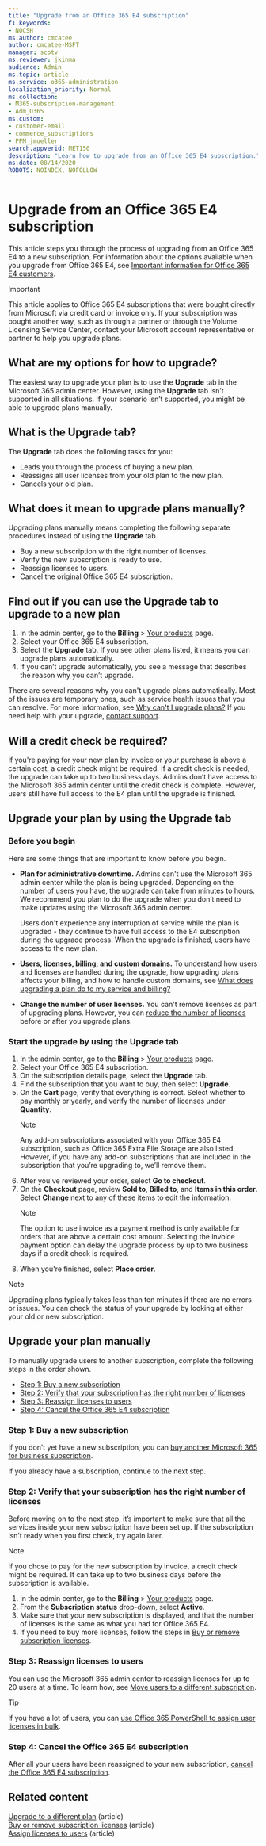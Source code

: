 ```yaml
---
title: "Upgrade from an Office 365 E4 subscription"
f1.keywords:
- NOCSH
ms.author: cmcatee
author: cmcatee-MSFT
manager: scotv
ms.reviewer: jkinma
audience: Admin
ms.topic: article
ms.service: o365-administration
localization_priority: Normal
ms.collection: 
- M365-subscription-management
- Adm_O365
ms.custom: 
- customer-email
- commerce_subscriptions
- PPM_jmueller
search.appverid: MET150
description: "Learn how to upgrade from an Office 365 E4 subscription."
ms.date: 08/14/2020
ROBOTS: NOINDEX, NOFOLLOW
---
```


# Upgrade from an Office 365 E4 subscription

This article steps you through the process of upgrading from an Office 365 E4 to a new subscription. For information about the options available when you upgrade from Office 365 E4, see [Important information for Office 365 E4 customers](important-information-e4.md).

> [!IMPORTANT]
> This article applies to Office 365 E4 subscriptions that were bought directly from Microsoft via credit card or invoice only. If your subscription was bought another way, such as through a partner or through the Volume Licensing Service Center, contact your Microsoft account representative or partner to help you upgrade plans.

## What are my options for how to upgrade?

The easiest way to upgrade your plan is to use the **Upgrade** tab in the Microsoft 365 admin center. However, using the **Upgrade** tab isn’t supported in all situations. If your scenario isn’t supported, you might be able to upgrade plans manually.

## What is the Upgrade tab?

The **Upgrade** tab does the following tasks for you:

- Leads you through the process of buying a new plan.
- Reassigns all user licenses from your old plan to the new plan.
- Cancels your old plan.

## What does it mean to upgrade plans manually?

Upgrading plans manually means completing the following separate procedures instead of using the **Upgrade** tab.

- Buy a new subscription with the right number of licenses.
- Verify the new subscription is ready to use.
- Reassign licenses to users.
- Cancel the original Office 365 E4 subscription.

## Find out if you can use the Upgrade tab to upgrade to a new plan

1. In the admin center, go to the **Billing** > <a href="https://go.microsoft.com/fwlink/p/?linkid=842054" target="_blank">Your products</a> page.
2. Select your Office 365 E4 subscription.
3. Select the **Upgrade** tab. If you see other plans listed, it means you can upgrade plans automatically.
4. If you can’t upgrade automatically, you see a message that describes the reason why you can’t upgrade.

There are several reasons why you can't upgrade plans automatically. Most of the issues are temporary ones, such as service health issues that you can resolve. For more information, see [Why can't I upgrade plans?](upgrade-to-different-plan.md#why-cant-i-upgrade-plans) If you need help with your upgrade, [contact support](../../business-video/get-help-support.md).

## Will a credit check be required?

If you're paying for your new plan by invoice or your purchase is above a certain cost, a credit check might be required. If a credit check is needed, the upgrade can take up to two business days. Admins don’t have access to the Microsoft 365 admin center until the credit check is complete. However, users still have full access to the E4 plan until the upgrade is finished.

## Upgrade your plan by using the Upgrade tab

### Before you begin

Here are some things that are important to know before you begin.

- **Plan for administrative downtime.** Admins can't use the Microsoft 365 admin center while the plan is being upgraded. Depending on the number of users you have, the upgrade can take from minutes to hours. We recommend you plan to do the upgrade when you don’t need to make updates using the Microsoft 365 admin center.

    Users don't experience any interruption of service while the plan is upgraded - they continue to have full access to the E4 subscription during the upgrade process. When the upgrade is finished, users have access to the new plan.
- **Users, licenses, billing, and custom domains.** To understand how users and licenses are handled during the upgrade, how upgrading plans affects your billing, and how to handle custom domains, see [What does upgrading a plan do to my service and billing?](upgrade-to-different-plan.md#what-does-upgrading-a-plan-do-to-my-service-and-billing)
- **Change the number of user licenses.** You can't remove licenses as part of upgrading plans. However, you can [reduce the number of licenses](../licenses/buy-licenses.md) before or after you upgrade plans.

### Start the upgrade by using the Upgrade tab

1. In the admin center, go to the **Billing** > <a href="https://go.microsoft.com/fwlink/p/?linkid=842054" target="_blank">Your products</a> page.
2. Select your Office 365 E4 subscription.
3. On the subscription details page, select the **Upgrade** tab.
4. Find the subscription that you want to buy, then select **Upgrade**.
5. On the **Cart** page, verify that everything is correct. Select whether to pay monthly or yearly, and verify the number of licenses under **Quantity**.
    > [!NOTE]
    > Any add-on subscriptions associated with your Office 365 E4 subscription, such as Office 365 Extra File Storage are also listed. However, if you have any add-on subscriptions that are included in the subscription that you’re upgrading to, we’ll remove them.
6. After you've reviewed your order, select **Go to checkout**.
7. On the **Checkout** page, review **Sold to**, **Billed to**, and **Items in this order**. Select **Change** next to any of these items to edit the information.
    > [!NOTE]
    > The option to use invoice as a payment method is only available for orders that are above a certain cost amount. Selecting the invoice payment option can delay the upgrade process by up to two business days if a credit check is required.
8. When you're finished, select **Place order**.

> [!NOTE]
> Upgrading plans typically takes less than ten minutes if there are no errors or issues. You can check the status of your upgrade by looking at either your old or new subscription.

## Upgrade your plan manually

To manually upgrade users to another subscription, complete the following steps in the order shown.

- [Step 1: Buy a new subscription](#step-1-buy-a-new-subscription)
- [Step 2: Verify that your subscription has the right number of licenses](#step-2-verify-that-your-subscription-has-the-right-number-of-licenses)
- [Step 3: Reassign licenses to users](#step-3-reassign-licenses-to-users)
- [Step 4: Cancel the Office 365 E4 subscription](#step-4-cancel-the-office-365-e4-subscription)

### Step 1: Buy a new subscription

If you don’t yet have a new subscription, you can [buy another Microsoft 365 for business subscription](../try-or-buy-microsoft-365.md).

If you already have a subscription, continue to the next step.

### Step 2: Verify that your subscription has the right number of licenses

Before moving on to the next step, it’s important to make sure that all the services inside your new subscription have been set up. If the subscription isn’t ready when you first check, try again later.

> [!NOTE]
> If you chose to pay for the new subscription by invoice, a credit check might be required. It can take up to two business days before the subscription is available.

1. In the admin center, go to the **Billing** > <a href="https://go.microsoft.com/fwlink/p/?linkid=842054" target="_blank">Your products</a> page.
2. From the **Subscription status** drop-down, select **Active**.
3. Make sure that your new subscription is displayed, and that the number of licenses is the same as what you had for Office 365 E4.
4. If you need to buy more licenses, follow the steps in [Buy or remove subscription licenses](../licenses/buy-licenses.md).

### Step 3: Reassign licenses to users

You can use the Microsoft 365 admin center to reassign licenses for up to 20 users at a time. To learn how, see [Move users to a different subscription](move-users-different-subscription.md).

> [!TIP]
> If you have a lot of users, you can [use Office 365 PowerShell to assign user licenses in bulk](../../enterprise/assign-licenses-to-user-accounts-with-microsoft-365-powershell.md).

### Step 4: Cancel the Office 365 E4 subscription

After all your users have been reassigned to your new subscription, [cancel the Office 365 E4 subscription](cancel-your-subscription.md).

## Related content

[Upgrade to a different plan](upgrade-to-different-plan.md) (article)\
[Buy or remove subscription licenses](../licenses/buy-licenses.md) (article)\
[Assign licenses to users](../../admin/manage/assign-licenses-to-users.md) (article)
